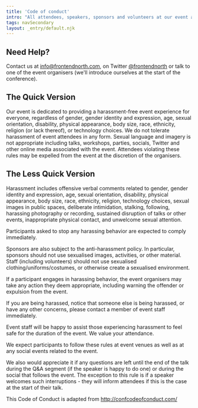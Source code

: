 ```yaml
---
title: 'Code of conduct'
intro: "All attendees, speakers, sponsors and volunteers at our event are required to agree with the following code of conduct. Organisers will enforce this code throughout the event. We expect cooperation from all participants to help ensure a safe environment for everybody."
tags: navSecondary
layout: _entry/default.njk
---
```

## Need Help?

Contact us at info@frontendnorth.com, on Twitter [@frontendnorth](https://twitter.com/frontendnorth) or talk to one of the event organisers (we'll introduce ourselves at the start of the conference).

## The Quick Version

Our event is dedicated to providing a harassment-free event experience for everyone, regardless of gender, gender identity and expression, age, sexual orientation, disability, physical appearance, body size, race, ethnicity, religion (or lack thereof), or technology choices. We do not tolerate harassment of event attendees in any form. Sexual language and imagery is not appropriate including talks, workshops, parties, socials, Twitter and other online media associated with the event. Attendees violating these rules may be expelled from the event at the discretion of the organisers.

## The Less Quick Version

Harassment includes offensive verbal comments related to gender, gender identity and expression, age, sexual orientation, disability, physical appearance, body size, race, ethnicity, religion, technology choices, sexual images in public spaces, deliberate intimidation, stalking, following, harassing photography or recording, sustained disruption of talks or other events, inappropriate physical contact, and unwelcome sexual attention.

Participants asked to stop any harassing behavior are expected to comply immediately.

Sponsors are also subject to the anti-harassment policy. In particular, sponsors should not use sexualised images, activities, or other material. Staff (including volunteers) should not use sexualised clothing/uniforms/costumes, or otherwise create a sexualised environment.

If a participant engages in harassing behavior, the event organisers may take any action they deem appropriate, including warning the offender or expulsion from the event.

If you are being harassed, notice that someone else is being harassed, or have any other concerns, please contact a member of event staff immediately.

Event staff will be happy to assist those experiencing harassment to feel safe for the duration of the event. We value your attendance.

We expect participants to follow these rules at event venues as well as at any social events related to the event.

We also would appreciate it if any questions are left until the end of the talk during the Q&A segment (if the speaker is happy to do one) or during the social that follows the event. The exception to this rule is if a speaker welcomes such interruptions - they will inform attendees if this is the case at the start of their talk.

This Code of Conduct is adapted from http://confcodeofconduct.com/
